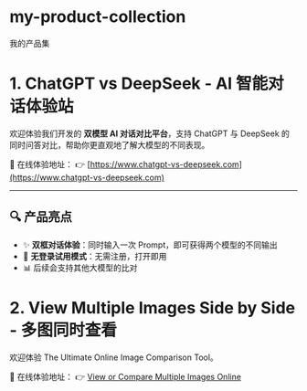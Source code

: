 # my-product-collection
我的产品集

# 1. ChatGPT vs DeepSeek - AI 智能对话体验站

欢迎体验我们开发的 **双模型 AI 对话对比平台**，支持 ChatGPT 与 DeepSeek 的同时问答对比，帮助你更直观地了解大模型的不同表现。

🚀 在线体验地址：
👉 [https://www.chatgpt-vs-deepseek.com](https://www.chatgpt-vs-deepseek.com)

---

## 🔍 产品亮点

- ✨ **双框对话体验**：同时输入一次 Prompt，即可获得两个模型的不同输出
- 🎯 **无登录试用模式**：无需注册，打开即用
- 📊 后续会支持其他大模型的比对

# 2. View Multiple Images Side by Side - 多图同时查看

欢迎体验 The Ultimate Online Image Comparison Tool。

🚀 在线体验地址：
👉 [View or Compare Multiple Images Online ](https://www.view-multiple-images.com/)
